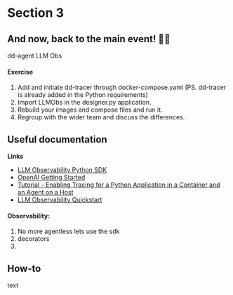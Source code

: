 # Section 3

## And now, back to the main event! 🎨✨

dd-agent LLM Obs

#### Exercise
1. Add and initiate dd-tracer through docker-compose.yaml (PS. dd-tracer is already added in the Python requirements)
2. Import LLMObs in the designer.py application.
3. Rebuild your images and compose files and run it. 
4. Regroup with the wider team and discuss the differences.

## Useful documentation

**Links**
- [LLM Observability Python SDK](https://docs.datadoghq.com/llm_observability/setup/sdk/)
- [OpenAI Getting Started](https://platform.openai.com/docs/guides/chat-completions/getting-started)
- [Tutorial - Enabling Tracing for a Python Application in a Container and an Agent on a Host](https://docs.datadoghq.com/tracing/guide/tutorial-enable-python-container-agent-host/)
- [LLM Observability Quickstart](https://docs.datadoghq.com/llm_observability/quickstart/?site=us)

#### Observability:
1. No more agentless lets use the sdk
2. decorators
3. 

## How-to

text

